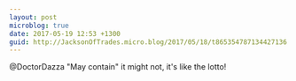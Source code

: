 ```yaml
---
layout: post
microblog: true
date: 2017-05-19 12:53 +1300
guid: http://JacksonOfTrades.micro.blog/2017/05/18/t865354787134427136.html
---
```

@DoctorDazza "May contain" it might not, it's like the lotto!
